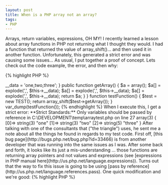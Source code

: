 ```yaml
---
layout: post
title: When is a PHP array not an array?
tags:
- PHP
---
```


Arrays, return variables, expressions, OH MY!  I recently learned a lesson about array functions in PHP not returning what I thought they would.  I had a function that returned the value of array_shift()... and then used it in another function.  Unfortunately, this generated a strict error and was causing some issues... As usual, I put together a proof of concept.  Lets check out the code example, the error, and then why:

{% highlight PHP %}
<?php
class TEST
{
    private $__data = '';
 
    public function __construct()
    {
        $this->__data = 'one,two,three';
    }
 
    public function getArray()
    {
        $a = array();
 
        $a[] = explode(',', $this->__data);
        $a[] = explode(',', $this->__data);
        $a[] = explode(',', $this->__data);
 
        return $a;
    }
}
 
function testFunction()
{
    $test = new TEST();
 
    return array_shift($test->getArray());
}
 
var_dump(testFunction());
{% endhighlight %}

When I execute this, I get a strict error:

**Strict Standards:** Only variables should be passed by reference in C:\DEVELOPMENT\temp\arraytest.php on line 27
array(3) { [0]=> string(3) "one" [1]=> string(3) "two" [2]=> string(5) "three" }

After talking with one of the consultants that ("the triangle") uses, he sent me a note about all the things he found in regards to my test code.

First off, [this bug page](http://bugs.php.net/bug.php?id=33466) is from another developer that was running into the same issues as I was.  After some back and forth, it looks like its just a mis-understanding ... those functions are returning array pointers and not values and expressions (see [expressions in PHP manual here](http://us.php.net/language.expressions)).

Turns out that the way to fix this issue is going to be using [pass by reference](http://us.php.net/language.references.pass).  One quick modification and we're good:

{% highlight PHP %}
<?php
public function &getArray()
{% endhighlight %}
